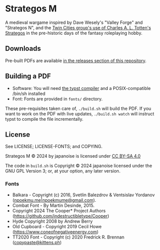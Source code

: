 # Strategos M

A medieval wargame inspired by Dave Wesely's "Valley Forge" and "Strategos N",
and the [Twin Cities group's use of Charles A. L. Totten's
Strategos][twincities] in the pre-historic days of the fantasy roleplaying
hobby.

[twincities]: https://playingattheworld.blogspot.com/2013/01/strategos-in-twin-cities.html

## Downloads

Pre-built PDFs are available [in the releases section of this repository][tags].

[tags]: https://github.com/japanoise/strategos-m/releases

## Building a PDF

- Software: You will need [the typst compiler](https://github.com/typst/typst)
  and a POSIX-compatible /bin/sh installed
- Font: Fonts are provided in `fonts/` directory.

These pre-requisites taken care of, `./build.sh` will build the PDF.  If you
want to work on the PDF with live updates, `./build.sh watch` will instruct
typst to compile the file incrementally.

## License

See LICENSE; LICENSE-FONTS; and COPYING.

Strategos M © 2024 by japanoise is licensed under [CC BY-SA 4.0][ccbysa]

The code in `build.sh` is Copyright © 2024 japanoise licensed under the GNU GPL
Version 3; or, at your option, any later version.

### Fonts

- Balkara - Copyright (c) 2016, Svetlin Balezdrov & Ventsislav Yordanov (<npoekmu.me|npoekmume@gmail.com>).
- Combat Font - By Martin Desinde, 2015.
- Copyright 2024 The Cooper* Project Authors (https://github.com/indestructibletype/Cooper)
- Hyde Copyright 2008 by Andrew Berry
- Old Cupboard - Copyright 2019 Cecil Howe (https://www.coneofnegativeenergy.com)
- TT2020 Font - Copyright (c) 2020 Fredrick R. Brennan (<copypaste@kittens.ph>)

[ccbysa]: https://creativecommons.org/licenses/by-sa/4.0/?ref=chooser-v1
